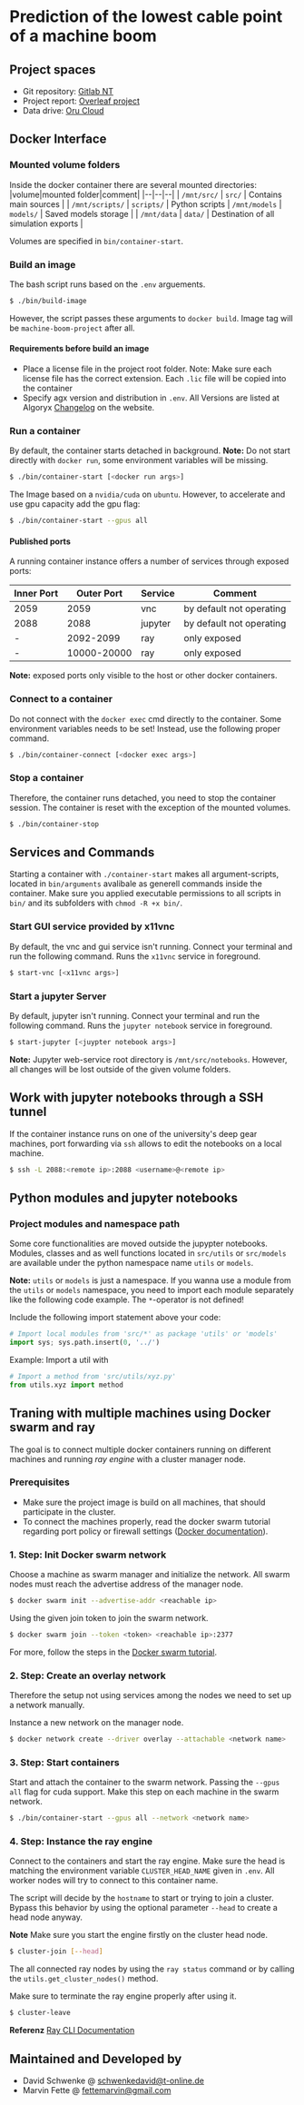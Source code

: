 # Prediction of the lowest cable point of a machine boom
## Project spaces
- Git repository:  [Gitlab NT](https://gitsvn-nt.oru.se/mnfe/machine-boom-project)
- Project report: [Overleaf project](https://www.overleaf.com/read/ftppxzzkjsmf)
- Data drive: [Oru Cloud](https://cloud.oru.se/s/sC4BxzntTFNqxZB)

## Docker Interface
### Mounted volume folders
Inside the docker container there are several mounted directories:
|volume|mounted folder|comment|
|--|--|--|
| `/mnt/src/` | `src/` | Contains main sources |
| `/mnt/scripts/` | `scripts/` | Python scripts
| `/mnt/models` | `models/` | Saved models storage |
| `/mnt/data` | `data/` | Destination of all simulation exports |

Volumes are specified in `bin/container-start`.

### Build an image
The bash script runs based on the `.env` arguements.
```bash
$ ./bin/build-image
```
However, the script passes these arguments to `docker build`. Image tag will be `machine-boom-project` after all.

#### Requirements before build an image
- Place a license file in the project root folder. Note: Make sure each license file has the correct extension. Each `.lic` file will be copied into the container
- Specify agx version and distribution in `.env`. All Versions are listed at Algoryx [Changelog](https://www.algoryx.se/documentation/complete/agx/tags/latest/doc/UserManual/source/changelog.html) on the website.

### Run a container
By default, the container starts detached in background. **Note:** Do not start directly with `docker run`, 
some environment variables will be missing. 
```bash
$ ./bin/container-start [<docker run args>]
```

The Image based on a `nvidia/cuda` on `ubuntu`. However, to accelerate and use gpu capacity add the gpu flag:
```bash
$ ./bin/container-start --gpus all
```

#### Published ports
A running container instance offers a number of services through exposed ports:

|Inner Port|Outer Port|Service|Comment|
|--|--|--|--|
|2059|2059|vnc|by default not operating|
|2088|2088|jupyter|by default not operating|
|-|2092-2099|ray|only exposed|
|-|10000-20000|ray|only exposed|

**Note:** exposed ports only visible to the host or other docker containers.

### Connect to a container
Do not connect with the `docker exec` cmd directly to the container. Some environment variables needs to be set! Instead,
use the following proper command.
```bash
$ ./bin/container-connect [<docker exec args>]
```

### Stop a container
Therefore, the container runs detached, you need to stop the container session.
The container is reset with the exception of the mounted volumes.
```bash
$ ./bin/container-stop
```

## Services and Commands
Starting a container with `./container-start` makes all argument-scripts, located in `bin/arguments` avalibale as generell commands inside the container. Make sure you applied executable permissions to all scripts in `bin/` and its subfolders with `chmod -R +x bin/`. 

### Start GUI service provided by x11vnc
By default, the vnc and gui service isn't running. Connect your terminal and run the following command. Runs the `x11vnc` service in foreground.
```bash
$ start-vnc [<x11vnc args>]
```
### Start a jupyter Server
By default, jupyter isn't running. Connect your terminal and run the following command. Runs the `jupyter notebook` service in foreground.
```bash
$ start-jupyter [<juypter notebook args>]
```
**Note:** Jupyter web-service root directory is `/mnt/src/notebooks`. However, all changes will be lost outside of the given volume folders.

## Work with jupyter notebooks through a SSH tunnel
If the container instance runs on one of the university's deep gear machines, port forwarding via `ssh` allows to edit the notebooks on a local machine.
```bash
$ ssh -L 2088:<remote ip>:2088 <username>@<remote ip>
```

## Python modules and jupyter notebooks
### Project modules and namespace path
Some core functionalities are moved outside the jupypter notebooks. Modules, classes and as well functions located in `src/utils` or `src/models` are available under the python namespace name `utils` or `models`. 

**Note:** `utils` or `models` is just a namespace. If you wanna use a module from the `utils` or `models` namespace, you need to import each module separately like the following code example. The `*`-operator is not defined!

Include the following import statement above your code:
```python
# Import local modules from 'src/*' as package 'utils' or 'models'
import sys; sys.path.insert(0, '../')
```

Example: Import a util with
```python
# Import a method from 'src/utils/xyz.py' 
from utils.xyz import method
```

## Traning with multiple machines using Docker swarm and ray
The goal is to connect multiple docker containers running on different machines and running *ray engine* with a cluster manager node.

### Prerequisites
- Make sure the project image is build on all machines, that should participate in the cluster.
- To connect the machines properly, read the docker swarm tutorial regarding port policy or firewall settings ([Docker documentation](https://docs.docker.com/engine/swarm/swarm-tutorial/#open-protocols-and-ports-between-the-hosts)).

### 1. Step: Init Docker swarm network
Choose a machine as swarm manager and initialize the network. All swarm nodes must reach the advertise address of the manager node.

```bash
$ docker swarm init --advertise-addr <reachable ip>
```

Using the given join token to join the swarm network.
```bash
$ docker swarm join --token <token> <reachable ip>:2377
```

For more, follow the steps in the [Docker swarm tutorial](https://docs.docker.com/engine/swarm/swarm-tutorial/create-swarm/).

### 2. Step: Create an overlay network
Therefore the setup not using services among the nodes we need to set up a network manually.

Instance a new network on the manager node.
```bash
$ docker network create --driver overlay --attachable <network name>
```

### 3. Step: Start containers
Start and attach the container to the swarm network. Passing the `--gpus all` flag for cuda support. Make this step on each machine in the swarm network.
```bash
$ ./bin/container-start --gpus all --network <network name>
```

### 4. Step: Instance the ray engine
Connect to the containers and start the ray engine. Make sure the head is matching the environment variable `CLUSTER_HEAD_NAME` given in `.env`. All worker nodes will try to connect to this container name.

The script will decide by the `hostname` to start or trying to join a cluster. Bypass this behavior by using the optional parameter `--head` to create a head node anyway.

**Note** Make sure you start the engine firstly on the cluster head node.
```bash
$ cluster-join [--head]
```

The all connected ray nodes by using the `ray status` command or by calling the `utils.get_cluster_nodes()` method.

Make sure to terminate the ray engine properly after using it.
```bash
$ cluster-leave
```

**Referenz** [Ray CLI Documentation](https://docs.ray.io/en/latest/cluster/cli.html)

## Maintained and Developed by
- David Schwenke @ schwenkedavid@t-online.de
- Marvin Fette @ fettemarvin@gmail.com

